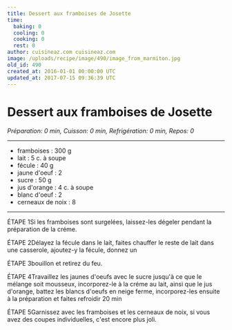 ```yaml
---
title: Dessert aux framboises de Josette
time:
  baking: 0
  cooling: 0
  cooking: 0
  rest: 0
author: cuisineaz.com cuisineaz.com
image: /uploads/recipe/image/490/image_from_marmiton.jpg
old_id: 490
created_at: 2016-01-01 00:00:00 UTC
updated_at: 2017-07-15 09:36:39 UTC
---
```


# Dessert aux framboises de Josette

*Préparation: 0 min, Cuisson: 0 min, Refrigération: 0 min, Repos: 0*

---

- framboises : 300 g
-  lait : 5 c. à soupe
-  fécule : 40 g
-  jaune d'oeuf : 2
-  sucre : 50 g
-  jus d'orange : 4 c. à soupe
-  blanc d'oeuf : 2
-  cerneaux de noix : 8

---

ÉTAPE 1Si les framboises sont surgelées, laissez-les dégeler pendant la préparation de la créme.

ÉTAPE 2Délayez la fécule dans le lait, faites chauffer le reste de lait dans une casserole, ajoutez-y la fécule, donnez un

ÉTAPE 3bouillon et retirez du feu.

ÉTAPE 4Travaillez les jaunes d'oeufs avec le sucre jusqu'à ce que le mélange soit mousseux, incorporez-le à la créme au lait, ainsi que le jus d'orange, battez les blancs d'oeufs en neige ferme, incorporez-les ensuite à la préparation et faites refroidir 20 min

ÉTAPE 5Garnissez avec les framboises et les cerneaux de noix, si vous avez des coupes individuelles, c'est encore plus joli.

